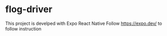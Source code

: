 # flog-driver
This project is develped with Expo React Native
Follow https://expo.dev/ to follow instruction
